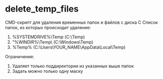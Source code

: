 # delete_temp_files
CMD-скрипт для удаления временных папок и файлов с диска С
Список папок, из которых происходит удаление:
1. %SYSTEMDRIVE%\Temp                       (С:\Temp\)
2. "%WINDIR%\Temp\                          (C:\Windows\Temp)                                      
3. %Temp%                                   (C:\Users\YOUR_NAME\AppData\Local\Temp)

Ограничения:
1. Удаляет только поддиректории из указанных выше папок
2. Задать можно только одну маску